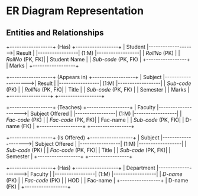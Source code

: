 # ER Diagram Representation

## Entities and Relationships

+------------------+        (Has)        +------------------+
|   Student       |-------------------->|     Result       |
|-----------------|  (1:M)              |------------------|
| *RollNo* (PK)   |                     | *RollNo* (PK, FK)|
| Student Name    |                     | *Sub-code* (PK, FK) |
+-----------------+                     | Marks           |
                                         +------------------+

+------------------+        (Appears in)  +------------------+
|   Subject       |-------------------->|     Result       |
|-----------------|  (1:M)               |------------------|
| *Sub-code* (PK) |                      | *RollNo* (PK, FK)|
| Title          |                      | *Sub-code* (PK, FK) |
| Semester       |                      | Marks           |
+-----------------+                      +------------------+

+------------------+       (Teaches)      +------------------+
|   Faculty       |-------------------->|  Subject Offered |
|-----------------|  (1:M)               |------------------|
| *Fac-code* (PK) |                      | *Fac-code* (PK, FK)|
| Fac-name       |                      | *Sub-code* (PK, FK)|
| D-name (FK)    |                      +------------------+
+-----------------+

+------------------+       (Is Offered)   +------------------+
|   Subject       |-------------------->|  Subject Offered |
|-----------------|  (1:M)               |------------------|
| *Sub-code* (PK) |                      | *Fac-code* (PK, FK)|
| Title          |                      | *Sub-code* (PK, FK)|
| Semester       |                      +------------------+
+-----------------+

+------------------+        (Has)        +------------------+
|   Department    |-------------------->|     Faculty      |
|-----------------|  (1:M)              |------------------|
| *D-name* (PK)   |                     | *Fac-code* (PK)  |
| HOD            |                     | Fac-name         |
+-----------------+                     | D-name (FK)      |
                                         +------------------+